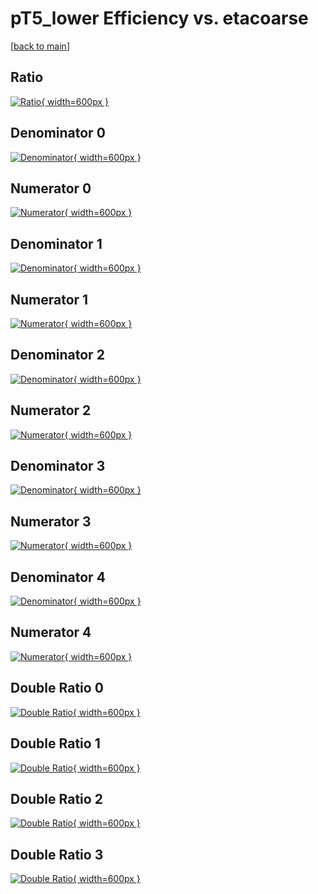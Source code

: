 # pT5_lower Efficiency vs. etacoarse

[[back to main](./)]



## Ratio

[![Ratio](../mtv/var/pT5_lower_xtr_211_-1_eff_etacoarse.png){ width=600px }](../mtv/var/pT5_lower_xtr_211_-1_eff_etacoarse.pdf)

## Denominator 0

[![Denominator](../mtv/den/pT5_lower_xtr_211_-1_eff_etacoarse_den0.png){ width=600px }](../mtv/den/pT5_lower_xtr_211_-1_eff_etacoarse_den0.pdf)

## Numerator 0

[![Numerator](../mtv/num/pT5_lower_xtr_211_-1_eff_etacoarse_num0.png){ width=600px }](../mtv/num/pT5_lower_xtr_211_-1_eff_etacoarse_num0.pdf)

## Denominator 1

[![Denominator](../mtv/den/pT5_lower_xtr_211_-1_eff_etacoarse_den1.png){ width=600px }](../mtv/den/pT5_lower_xtr_211_-1_eff_etacoarse_den1.pdf)

## Numerator 1

[![Numerator](../mtv/num/pT5_lower_xtr_211_-1_eff_etacoarse_num1.png){ width=600px }](../mtv/num/pT5_lower_xtr_211_-1_eff_etacoarse_num1.pdf)

## Denominator 2

[![Denominator](../mtv/den/pT5_lower_xtr_211_-1_eff_etacoarse_den2.png){ width=600px }](../mtv/den/pT5_lower_xtr_211_-1_eff_etacoarse_den2.pdf)

## Numerator 2

[![Numerator](../mtv/num/pT5_lower_xtr_211_-1_eff_etacoarse_num2.png){ width=600px }](../mtv/num/pT5_lower_xtr_211_-1_eff_etacoarse_num2.pdf)

## Denominator 3

[![Denominator](../mtv/den/pT5_lower_xtr_211_-1_eff_etacoarse_den3.png){ width=600px }](../mtv/den/pT5_lower_xtr_211_-1_eff_etacoarse_den3.pdf)

## Numerator 3

[![Numerator](../mtv/num/pT5_lower_xtr_211_-1_eff_etacoarse_num3.png){ width=600px }](../mtv/num/pT5_lower_xtr_211_-1_eff_etacoarse_num3.pdf)

## Denominator 4

[![Denominator](../mtv/den/pT5_lower_xtr_211_-1_eff_etacoarse_den4.png){ width=600px }](../mtv/den/pT5_lower_xtr_211_-1_eff_etacoarse_den4.pdf)

## Numerator 4

[![Numerator](../mtv/num/pT5_lower_xtr_211_-1_eff_etacoarse_num4.png){ width=600px }](../mtv/num/pT5_lower_xtr_211_-1_eff_etacoarse_num4.pdf)

## Double Ratio 0

[![Double Ratio](../mtv/ratio/pT5_lower_xtr_211_-1_eff_etacoarse_ratio0.png){ width=600px }](../mtv/ratio/pT5_lower_xtr_211_-1_eff_etacoarse_ratio0.pdf)

## Double Ratio 1

[![Double Ratio](../mtv/ratio/pT5_lower_xtr_211_-1_eff_etacoarse_ratio1.png){ width=600px }](../mtv/ratio/pT5_lower_xtr_211_-1_eff_etacoarse_ratio1.pdf)

## Double Ratio 2

[![Double Ratio](../mtv/ratio/pT5_lower_xtr_211_-1_eff_etacoarse_ratio2.png){ width=600px }](../mtv/ratio/pT5_lower_xtr_211_-1_eff_etacoarse_ratio2.pdf)

## Double Ratio 3

[![Double Ratio](../mtv/ratio/pT5_lower_xtr_211_-1_eff_etacoarse_ratio3.png){ width=600px }](../mtv/ratio/pT5_lower_xtr_211_-1_eff_etacoarse_ratio3.pdf)


